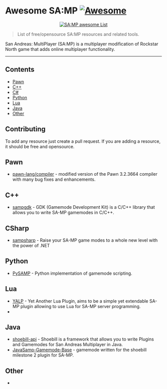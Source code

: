 # Awesome SA:MP [![Awesome](https://awesome.re/badge.svg)](https://awesome.re)

<p align="center">
  <a href="https://github.com/platonvadim/awesome-samp/">
  <img src="https://w7.pngwing.com/pngs/823/780/png-transparent-san-andreas-multiplayer-grand-theft-auto-san-andreas-grand-theft-auto-iv-grand-theft-auto-v-multiplayer-video-game-logo-gta-san-andreas-text-logo-grand-theft-auto-v-thumbnail.png" alt="SA:MP awesome List"></img>
  </a>
</p>

> List of free/opensource SA:MP resources and related tools.  

San Andreas: MultiPlayer (SA:MP) is a multiplayer modification of Rockstar North game that adds online multiplayer functionality.

---

## Contents 

- [Pawn](#pawn)
- [C++](#c++)
- [C#](#csharp)
- [Python](#python)
- [Lua](#lua)
- [Java](#java)
- [Other](#other)

## Contributing

To add any resource just create a pull request. If you are adding a resource, it should be free and opensource.

## Pawn
- [pawn-lang/compiler](https://github.com/pawn-lang/compiler) -  modified version of the Pawn 3.2.3664 compiler with many bug fixes and enhancements.
  
## C++
- [sampgdk](https://github.com/Zeex/sampgdk) - GDK (Gamemode Development Kit) is a C/C++ library that allows you to write SA-MP gamemodes in C/C++.

## CSharp
- [sampsharp](https://sampsharp.net/) - Raise your SA-MP game modes to a whole new level with the power of .NET
  
## Python
- [PySAMP](https://github.com/pysamp/PySAMP) - Python implementation of gamemode scripting.

## Lua
- [YALP](https://github.com/IS4Code/YALP) - Yet Another Lua Plugin, aims to be a simple yet extendable SA-MP plugin allowing to use Lua for SA-MP server programming.
- 
## Java
- [shoebill-api](https://github.com/Shoebill/shoebill-api) - Shoebill is a framework that allows you to write Plugins and Gamemodes for San Andreas Multiplayer in Java.
- [JavaSamp-Gamemode-Base](https://github.com/ericbv/JavaSamp-Gamemode-Base) - gamemode written for the shoebill milestone 2 plugin for SA-MP.

## Other
-
